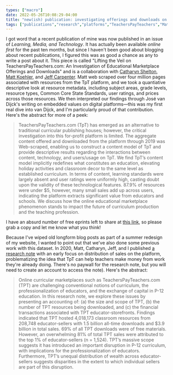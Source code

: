 ```yaml
---
types: ["macro"]
date: 2022-05-26T10:08:29-04:00
title: "new(ish) publication: investigating offerings and downloads on TeachersPayTeachers"
tags: ["publications","research","platforms","TeachersPayTeachers","Matt Koehler","Jeff Carpenter","Catharyn Shelton","digital methods","José van Dijck"]
---
```


I got word that a recent publication of mine was now published in an issue of *Learning, Media, and Technology*. It has actually been available *online first* for the past ten months, but since I haven't been good about blogging about recent publications, I figured this was as good a chance as any to write a post about it. This piece is called "Lifting the Veil on TeachersPayTeachers.com: An Investigation of Educational Marketplace Offerings and Downloads" and is a collaboration with [Catharyn Shelton](https://www.catharyn.com/), [Matt Koehler](http://www.matt-koehler.com/), and [Jeff Carpenter](https://twitter.com/JeffpCarpenter). Matt web scraped over four million pages associated with resources from the TpT platform, and we took a quantiative descriptive look at resource metadata, including subject areas, grade levels, resource types, Common Core State Standards, user ratings, and prices across those resources. We then interpreted our findings through José van Dijck's writing on embedded values on digital platforms—this was my first real dive into van Dijck, and I'm particularly proud of that contribution. Here's the abstract for more of a peek: 

> TeachersPayTeachers.com (TpT) has emerged as an alternative to traditional curricular publishing houses; however, the critical investigation into this for-profit platform is limited. The aggregate content offered and downloaded from the platform through 2019 was Web-scraped, enabling us to construct a content model of TpT and provide descriptive results regarding the interactions between content, technology, and users/usage on TpT. We find TpT’s content model implicitly redefines what constitutes an education, elevating holiday activities and classroom decor to the same level as established curriculum. In terms of content, learning standards were largely absent and user ratings were uniformly high, casting doubt upon the validity of these technological features. 87.9% of resources were under $5, however, many small sales add up across users, indicating the platform extracts significant value from educators and schools. We discuss how the online educational marketplace phenomenon stands to impact the future of curriculum production and the teaching profession.

I have an absurd number of free eprints left to share at [this link](https://www.tandfonline.com/eprint/ZDGIJHNZERDTK3FXQUMV/full?target=10.1080/17439884.2021.1961148), so please grab a copy and let me know what you think! 

Because I've wiped old longform blog posts as part of a summer redesign of my website, I wanted to point out that we've also done some previous work with this dataset. In 2020, Matt, Catharyn, Jeff, and I published [a research note](https://www.tcrecord.org/Content.asp?ContentID=23478) with an early focus on distribution of sales on the platform, problematizing the idea that TpT can help teachers make money from work they're already doing. There's no paywall for the research note, but you will need to create an account to access the note). Here's the abstract: 

> Online curricular marketplaces such as TeachersPayTeachers.com (TPT) are challenging conventional notions of curriculum, the professionalization of educators, and the exchange of capital in P-12 education. In this research note, we explore these issues by presenting an accounting of: (a) the size and scope of TPT, (b) the number of TPT resources being downloaded, and (c) the financial transactions associated with TPT educator-storefronts. Findings indicated that TPT hosted 4,018,173 classroom resources from 208,748 educator-sellers with 1.5 billion all-time downloads and $3.9 billion in total sales. 69% of all TPT downloads were of free materials. However, an overwhelming 81% of total TPT sales were attributed to the top 1% of educator-sellers (n = 1,524). TPT’s massive scope suggests it has introduced an important disruption in P-12 curriculum, with implications for the professionalization of educators. Furthermore, TPT’s unequal distribution of wealth across educator-sellers suggests disparities in the extent to which individual sellers are part of this disruption.
